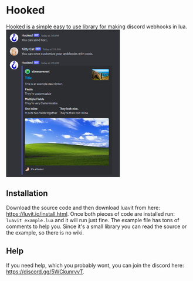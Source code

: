 # Hooked
Hooked is a simple easy to use library for making discord webhooks in lua.
<img src="example.png" alt="An image of hooked in use." width="310" height="401" />

## Installation
Download the source code and then download luavit from here: https://luvit.io/install.html. Once both pieces of code are installed run: ```luavit example.lua``` and it will run just fine. The example file has tons of comments to help you. Since it's a small library you can read the source or the example, so there is no wiki.

## Help
If you need help, which you probably wont, you can join the discord here: https://discord.gg/5WCkunrvvT.